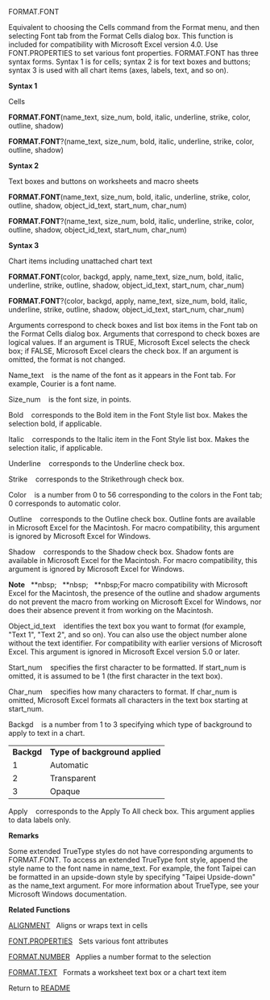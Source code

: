 FORMAT.FONT

Equivalent to choosing the Cells command from the Format menu, and then
selecting Font tab from the Format Cells dialog box. This function is
included for compatibility with Microsoft Excel version 4.0. Use
FONT.PROPERTIES to set various font properties. FORMAT.FONT has three
syntax forms. Syntax 1 is for cells; syntax 2 is for text boxes and
buttons; syntax 3 is used with all chart items (axes, labels, text, and
so on).

**Syntax 1**

Cells

**FORMAT.FONT**(name\_text, size\_num, bold, italic, underline, strike,
color, outline, shadow)

**FORMAT.FONT**?(name\_text, size\_num, bold, italic, underline, strike,
color, outline, shadow)

**Syntax 2**

Text boxes and buttons on worksheets and macro sheets

**FORMAT.FONT**(name\_text, size\_num, bold, italic, underline, strike,
color, outline, shadow, object\_id\_text, start\_num, char\_num)

**FORMAT.FONT**?(name\_text, size\_num, bold, italic, underline, strike,
color, outline, shadow, object\_id\_text, start\_num, char\_num)

**Syntax 3**

Chart items including unattached chart text

**FORMAT.FONT**(color, backgd, apply, name\_text, size\_num, bold,
italic, underline, strike, outline, shadow, object\_id\_text,
start\_num, char\_num)

**FORMAT.FONT**?(color, backgd, apply, name\_text, size\_num, bold,
italic, underline, strike, outline, shadow, object\_id\_text,
start\_num, char\_num)

Arguments correspond to check boxes and list box items in the Font tab
on the Format Cells dialog box. Arguments that correspond to check boxes
are logical values. If an argument is TRUE, Microsoft Excel selects the
check box; if FALSE, Microsoft Excel clears the check box. If an
argument is omitted, the format is not changed.

Name\_text&nbsp;&nbsp;&nbsp;&nbsp;is the name of the font as it appears
in the Font tab. For example, Courier is a font name.

Size\_num&nbsp;&nbsp;&nbsp;&nbsp;is the font size, in points.

Bold&nbsp;&nbsp;&nbsp;&nbsp;corresponds to the Bold item in the Font
Style list box. Makes the selection bold, if applicable.

Italic&nbsp;&nbsp;&nbsp;&nbsp;corresponds to the Italic item in the Font
Style list box. Makes the selection italic, if applicable.

Underline&nbsp;&nbsp;&nbsp;&nbsp;corresponds to the Underline check box.

Strike&nbsp;&nbsp;&nbsp;&nbsp;corresponds to the Strikethrough check
box.

Color&nbsp;&nbsp;&nbsp;&nbsp;is a number from 0 to 56 corresponding to
the colors in the Font tab; 0 corresponds to automatic color.

Outline&nbsp;&nbsp;&nbsp;&nbsp;corresponds to the Outline check box.
Outline fonts are available in Microsoft Excel for the Macintosh. For
macro compatibility, this argument is ignored by Microsoft Excel for
Windows.

Shadow&nbsp;&nbsp;&nbsp;&nbsp;corresponds to the Shadow check box.
Shadow fonts are available in Microsoft Excel for the Macintosh. For
macro compatibility, this argument is ignored by Microsoft Excel for
Windows.

**Note**&nbsp;&nbsp;&nbsp;**nbsp;&nbsp;&nbsp;&nbsp;**nbsp;&nbsp;&nbsp;&nbsp;**nbsp;For macro compatibility with Microsoft Excel
for the Macintosh, the presence of the outline and shadow arguments do
not prevent the macro from working on Microsoft Excel for Windows, nor
does their absence prevent it from working on the Macintosh.

Object\_id\_text&nbsp;&nbsp;&nbsp;&nbsp;identifies the text box you want
to format (for example, "Text 1", "Text 2", and so on). You can also use
the object number alone without the text identifier. For compatibility
with earlier versions of Microsoft Excel. This argument is ignored in
Microsoft Excel version 5.0 or later.

Start\_num&nbsp;&nbsp;&nbsp;&nbsp;specifies the first character to be
formatted. If start\_num is omitted, it is assumed to be 1 (the first
character in the text box).

Char\_num&nbsp;&nbsp;&nbsp;&nbsp;specifies how many characters to
format. If char\_num is omitted, Microsoft Excel formats all characters
in the text box starting at start\_num.

Backgd&nbsp;&nbsp;&nbsp;&nbsp;is a number from 1 to 3 specifying which
type of background to apply to text in a chart.

|            |                                |
| ---------- | ------------------------------ |
| **Backgd** | **Type of background applied** |
| 1          | Automatic                      |
| 2          | Transparent                    |
| 3          | Opaque                         |

Apply&nbsp;&nbsp;&nbsp;&nbsp;corresponds to the Apply To All check box.
This argument applies to data labels only.

**Remarks**

Some extended TrueType styles do not have corresponding arguments to
FORMAT.FONT. To access an extended TrueType font style, append the style
name to the font name in name\_text. For example, the font Taipei can be
formatted in an upside-down style by specifying "Taipei Upside-down" as
the name\_text argument. For more information about TrueType, see your
Microsoft Windows documentation.

**Related Functions**

[ALIGNMENT](ALIGNMENT.md)&nbsp;&nbsp;&nbsp;Aligns or wraps text in cells

[FONT.PROPERTIES](FONT.PROPERTIES.md)&nbsp;&nbsp;&nbsp;Sets various font attributes

[FORMAT.NUMBER](FORMAT.NUMBER.md)&nbsp;&nbsp;&nbsp;Applies a number format to the selection

[FORMAT.TEXT](FORMAT.TEXT.md)&nbsp;&nbsp;&nbsp;Formats a worksheet text box or a chart
text item



Return to [README](README.md)

